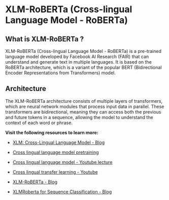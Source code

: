# **XLM-RoBERTa (Cross-lingual Language Model - RoBERTa)**

## **What is XLM-RoBERTa ?**

XLM-RoBERTa (Cross-lingual Language Model - RoBERTa) is a pre-trained language model developed by Facebook AI Research (FAIR) that can understand and generate text in multiple languages. It is based on the RoBERTa architecture, which is a variant of the popular BERT (Bidirectional Encoder Representations from Transformers) model.


## **Architecture**
The XLM-RoBERTa architecture consists of multiple layers of transformers, which are neural network modules that process input data in parallel. These transformers are bidirectional, meaning they can access both the previous and future tokens in a sequence, allowing the model to understand the context of each word or phrase.

**Visit the following resources to learn more:**
  
- [XLM: Cross-Lingual Language Model - Blog](https://towardsdatascience.com/xlm-cross-lingual-language-model-33c1fd1adf82)

- [Cross lingual language model pretraining](https://github.com/facebookresearch/XLM)

- [Cross lingual language model - Youtube lecture](https://www.youtube.com/watch?v=Sx63v6dRkUE)

- [Cross lingual transfer learning - Youtube](https://www.youtube.com/watch?v=z0WbBA5pZgI)

- [XLM-RoBERTa - Blog](https://medium.com/swlh/xlm-roberta-unsupervised-cross-lingual-representation-learning-at-scale-f9b144d452cb)

- [XLMRoberta for Sequence Classification - Blog](https://huggingface.co/docs/transformers/v4.27.1/en/model_doc/xlm-roberta#transformers.XLMRobertaForSequenceClassification)
